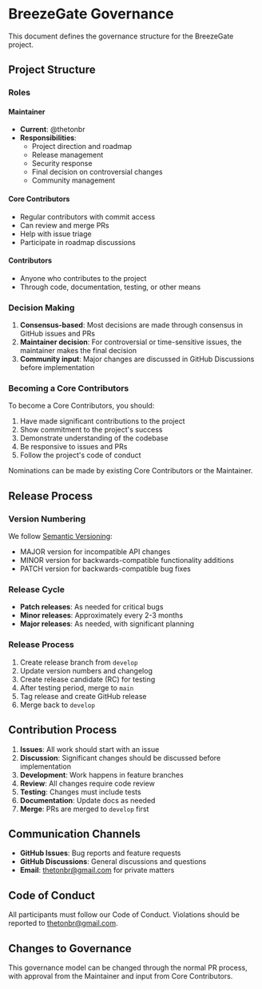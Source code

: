 # BreezeGate Governance

This document defines the governance structure for the BreezeGate project.

## Project Structure

### Roles

#### Maintainer
- **Current**: @thetonbr
- **Responsibilities**:
  - Project direction and roadmap
  - Release management
  - Security response
  - Final decision on controversial changes
  - Community management

#### Core Contributors
- Regular contributors with commit access
- Can review and merge PRs
- Help with issue triage
- Participate in roadmap discussions

#### Contributors
- Anyone who contributes to the project
- Through code, documentation, testing, or other means

### Decision Making

1. **Consensus-based**: Most decisions are made through consensus in GitHub issues and PRs
2. **Maintainer decision**: For controversial or time-sensitive issues, the maintainer makes the final decision
3. **Community input**: Major changes are discussed in GitHub Discussions before implementation

### Becoming a Core Contributors

To become a Core Contributors, you should:

1. Have made significant contributions to the project
2. Show commitment to the project's success
3. Demonstrate understanding of the codebase
4. Be responsive to issues and PRs
5. Follow the project's code of conduct

Nominations can be made by existing Core Contributors or the Maintainer.

## Release Process

### Version Numbering

We follow [Semantic Versioning](https://semver.org/):
- MAJOR version for incompatible API changes
- MINOR version for backwards-compatible functionality additions
- PATCH version for backwards-compatible bug fixes

### Release Cycle

- **Patch releases**: As needed for critical bugs
- **Minor releases**: Approximately every 2-3 months
- **Major releases**: As needed, with significant planning

### Release Process

1. Create release branch from `develop`
2. Update version numbers and changelog
3. Create release candidate (RC) for testing
4. After testing period, merge to `main`
5. Tag release and create GitHub release
6. Merge back to `develop`

## Contribution Process

1. **Issues**: All work should start with an issue
2. **Discussion**: Significant changes should be discussed before implementation
3. **Development**: Work happens in feature branches
4. **Review**: All changes require code review
5. **Testing**: Changes must include tests
6. **Documentation**: Update docs as needed
7. **Merge**: PRs are merged to `develop` first

## Communication Channels

- **GitHub Issues**: Bug reports and feature requests
- **GitHub Discussions**: General discussions and questions
- **Email**: thetonbr@gmail.com for private matters

## Code of Conduct

All participants must follow our Code of Conduct. Violations should be reported to thetonbr@gmail.com.

## Changes to Governance

This governance model can be changed through the normal PR process, with approval from the Maintainer and input from Core Contributors.